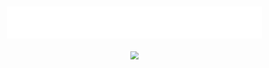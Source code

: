 <h1 align="center">
  <img src="https://raw.githubusercontent.com/martonlederer/martonlederer/master/name.svg" alt="Marton Lederer" />
</h1>

<p align = "center">
 <img src="https://activity-graph.herokuapp.com/graph?username=Assume-Zhan&theme=redical">
</p> 
